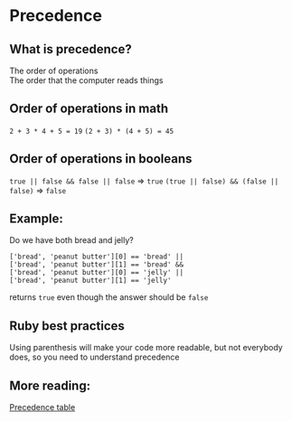# Precedence

## What is precedence?
The order of operations  
The order that the computer reads things


## Order of operations in math
`2 + 3 * 4 + 5 = 19`
`(2 + 3) * (4 + 5) = 45`


## Order of operations in booleans
`true || false && false || false` => `true`
`(true || false) && (false || false)` => `false`


## Example:
Do we have both bread and jelly?
```
['bread', 'peanut butter'][0] == 'bread' || 
['bread', 'peanut butter'][1] == 'bread' && 
['bread', 'peanut butter'][0] == 'jelly' || 
['bread', 'peanut butter'][1] == 'jelly'
```
returns `true` even though the answer should be `false`


## Ruby best practices
Using parenthesis will make your code more readable, but not everybody does, so you need to understand precedence


## More reading:
[Precedence table](https://www.techotopia.com/index.php/Ruby_Operator_Precedence)












